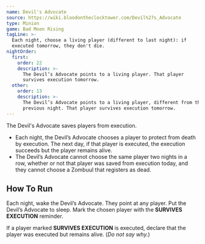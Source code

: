 ```yaml
---
name: Devil's Advocate
source: https://wiki.bloodontheclocktower.com/Devil%27s_Advocate
type: Minion
game: Bad Moon Rising
tagLine: >-
  Each night, choose a living player (different to last night): if
  executed tomorrow, they don't die.
nightOrder:
  first:
    order: 22
    description: >-
      The Devil’s Advocate points to a living player. That player
      survives execution tomorrow.
  other:
    order: 13
    description: >-
      The Devil’s Advocate points to a living player, different from the
      previous night. That player survives execution tomorrow.
---
```


The Devil's Advocate saves players from execution.

- Each night, the Devil’s Advocate chooses a player to protect from
  death by execution. The next day, if that player is executed, the
  execution succeeds but the player remains alive.
- The Devil’s Advocate cannot choose the same player two nights in a
  row, whether or not that player was saved from execution today, and
  they cannot choose a Zombuul that registers as dead.

## How To Run

Each night, wake the Devil’s Advocate. They point at any player. Put the
Devil’s Advocate to sleep. Mark the chosen player with the **SURVIVES
EXECUTION** reminder.

If a player marked **SURVIVES EXECUTION** is executed, declare that the
player was executed but remains alive. (_Do not say why._)
